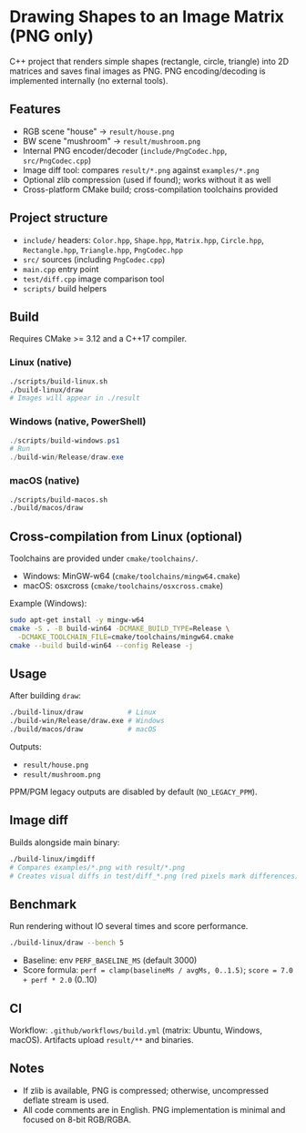 # Drawing Shapes to an Image Matrix (PNG only)

C++ project that renders simple shapes (rectangle, circle, triangle) into 2D matrices and saves final images as PNG. PNG encoding/decoding is implemented internally (no external tools).

## Features
- RGB scene "house" → `result/house.png`
- BW scene "mushroom" → `result/mushroom.png`
- Internal PNG encoder/decoder (`include/PngCodec.hpp`, `src/PngCodec.cpp`)
- Image diff tool: compares `result/*.png` against `examples/*.png`
- Optional zlib compression (used if found); works without it as well
- Cross-platform CMake build; cross-compilation toolchains provided

## Project structure
- `include/` headers: `Color.hpp`, `Shape.hpp`, `Matrix.hpp`, `Circle.hpp`, `Rectangle.hpp`, `Triangle.hpp`, `PngCodec.hpp`
- `src/` sources (including `PngCodec.cpp`)
- `main.cpp` entry point
- `test/diff.cpp` image comparison tool
- `scripts/` build helpers

## Build
Requires CMake >= 3.12 and a C++17 compiler.

### Linux (native)
```bash
./scripts/build-linux.sh
./build-linux/draw
# Images will appear in ./result
```

### Windows (native, PowerShell)
```powershell
./scripts/build-windows.ps1
# Run
./build-win/Release/draw.exe
```

### macOS (native)
```bash
./scripts/build-macos.sh
./build/macos/draw
```

## Cross-compilation from Linux (optional)
Toolchains are provided under `cmake/toolchains/`.
- Windows: MinGW-w64 (`cmake/toolchains/mingw64.cmake`)
- macOS: osxcross (`cmake/toolchains/osxcross.cmake`)

Example (Windows):
```bash
sudo apt-get install -y mingw-w64
cmake -S . -B build-win64 -DCMAKE_BUILD_TYPE=Release \
  -DCMAKE_TOOLCHAIN_FILE=cmake/toolchains/mingw64.cmake
cmake --build build-win64 --config Release -j
```

## Usage
After building `draw`:
```bash
./build-linux/draw           # Linux
./build-win/Release/draw.exe # Windows
./build/macos/draw           # macOS
```
Outputs:
- `result/house.png`
- `result/mushroom.png`

PPM/PGM legacy outputs are disabled by default (`NO_LEGACY_PPM`).

## Image diff
Builds alongside main binary:
```bash
./build-linux/imgdiff
# Compares examples/*.png with result/*.png
# Creates visual diffs in test/diff_*.png (red pixels mark differences)
```

## Benchmark
Run rendering without IO several times and score performance.
```bash
./build-linux/draw --bench 5
```
- Baseline: env `PERF_BASELINE_MS` (default 3000)
- Score formula: `perf = clamp(baselineMs / avgMs, 0..1.5)`; `score = 7.0 + perf * 2.0` (0..10)

## CI
Workflow: `.github/workflows/build.yml` (matrix: Ubuntu, Windows, macOS). Artifacts upload `result/**` and binaries.

## Notes
- If zlib is available, PNG is compressed; otherwise, uncompressed deflate stream is used.
- All code comments are in English. PNG implementation is minimal and focused on 8-bit RGB/RGBA.